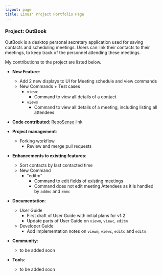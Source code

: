 ```yaml
---
layout: page
title: Linus' Project Portfolio Page
---
```


### Project: OutBook

OutBook is a desktop personal secretary application used for saving contacts and scheduling meetings. Users can link their contacts to their meetings, to keep track of the personnel attending these meetings.

My contributions to the project are listed below.

- **New Feature**:

  - Add 2 new displays to UI for Meeting schedule and view commands
  - New Commands + Test cases
    - `viewc`
      - Command to view all details of a contact
    - `viewm`
      - Command to view all details of a meeting, including listing all attendees

- **Code contributed**: [RepoSense link](https://nus-cs2103-ay2324s1.github.io/tp-dashboard/?search=lomaply&breakdown=true)

- **Project management**:

  - Forking workflow
    - Review and merge pull requests

- **Enhancements to existing features**:

  - Sort contacts by last contacted time
  - New Command
    - "editm"
      - Command to edit fields of existing meetings
      - Command does not edit meeting Attendees as it is handled by `addmc` and `rmmc`

- **Documentation**:

  - User Guide
    - First draft of User Guide with initial plans for v1.2
    - Update parts of User Guide on `viewm`, `viewc`, `editm`
  - Developer Guide
    - Add Implementation notes on `viewm`, `viewc`, `editc` and `editm`

- **Community**:

  - to be added soon

- **Tools**:

  - to be added soon
